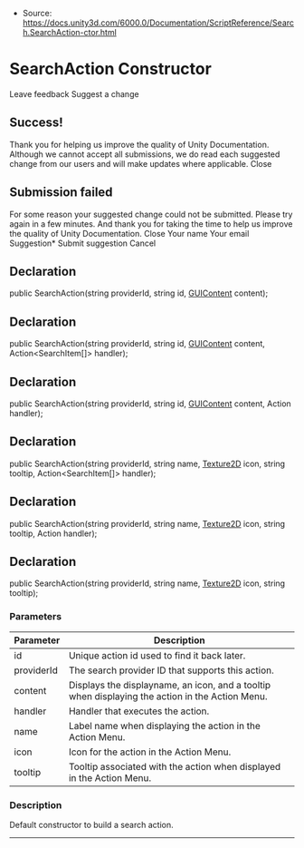 * Source: https://docs.unity3d.com/6000.0/Documentation/ScriptReference/Search.SearchAction-ctor.html

# SearchAction Constructor
Leave feedback
Suggest a change
## Success!
Thank you for helping us improve the quality of Unity Documentation. Although we cannot accept all submissions, we do read each suggested change from our users and will make updates where applicable.
Close
## Submission failed
For some reason your suggested change could not be submitted. Please <a>try again</a> in a few minutes. And thank you for taking the time to help us improve the quality of Unity Documentation.
Close
Your name Your email Suggestion* Submit suggestion
Cancel
## Declaration
public SearchAction(string providerId, string id, [GUIContent](https://docs.unity3d.com/6000.0/Documentation/ScriptReference/GUIContent.html) content); 
## Declaration
public SearchAction(string providerId, string id, [GUIContent](https://docs.unity3d.com/6000.0/Documentation/ScriptReference/GUIContent.html) content, Action<SearchItem[]> handler); 
## Declaration
public SearchAction(string providerId, string id, [GUIContent](https://docs.unity3d.com/6000.0/Documentation/ScriptReference/GUIContent.html) content, Action<SearchItem> handler); 
## Declaration
public SearchAction(string providerId, string name, [Texture2D](https://docs.unity3d.com/6000.0/Documentation/ScriptReference/Texture2D.html) icon, string tooltip, Action<SearchItem[]> handler); 
## Declaration
public SearchAction(string providerId, string name, [Texture2D](https://docs.unity3d.com/6000.0/Documentation/ScriptReference/Texture2D.html) icon, string tooltip, Action<SearchItem> handler); 
## Declaration
public SearchAction(string providerId, string name, [Texture2D](https://docs.unity3d.com/6000.0/Documentation/ScriptReference/Texture2D.html) icon, string tooltip); 
### Parameters
Parameter | Description  
---|---  
id | Unique action id used to find it back later.  
providerId | The search provider ID that supports this action.  
content | Displays the displayname, an icon, and a tooltip when displaying the action in the Action Menu.  
handler | Handler that executes the action.  
name | Label name when displaying the action in the Action Menu.  
icon | Icon for the action in the Action Menu.  
tooltip | Tooltip associated with the action when displayed in the Action Menu.  
### Description
Default constructor to build a search action.
* * *

